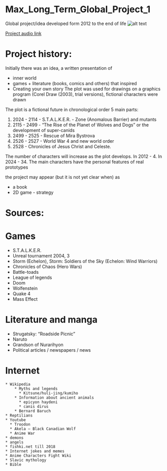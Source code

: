 # Max_Long_Term_Global_Project_1
Global project/idea developed form 2012 to the end of life
![alt text](http://e0.pxfuel.com/wallpapers/557/327/desktop-wallpaper-future-earth-future-civilization.jpg?raw=true)

[Project audio link](https://www.youtube.com/watch?v=nISlNMvmNro)


# Project history:
Initially there was an idea, a written presentation of
  * inner world
  * games + literature (books, comics and others) that inspired
  * Creating your own story
The plot was used for drawings on a graphics program (Corel Draw (2003), trial versions), fictional characters were drawn

The plot is a fictional future in chronological order
5 main parts:
 1) 2024 - 2114 - S.T.A.L.K.E.R. - Zone (Anomalous Barrier) and mutants
 2) 2115 - 2499 - “The Rise of the Planet of Wolves and Dogs” or the development of super-canids
 3) 2499 - 2525 - Rescue of Mira Bystrova
 4) 2526 - 2527 - World War 4 and new world order
 5) 2528 - Chronicles of Jesus Christ and Celeste.
    
The number of characters will increase as the plot develops.
In 2012 - 4.
In 2024 - 34.
The main characters have the personal features of real prototypes

the project may appear (but it is not yet clear when) as
 * a book
 * 2D game - strategy


# Sources:
# Games
* S.T.A.L.K.E.R.
* Unreal tournament 2004, 3
* Storm (Echelon), Storm: Soldiers of the Sky (Echelon: Wind Warriors)
* Chronicles of Chaos (Hero Wars)
* Battle-toads
* League of legends
* Doom
* Wolfenstein
* Quake 4
* Mass Effect
# Literature and manga
 * Strugatsky: “Roadside Picnic”
 * Naruto
 * Grandson of Nurarihyon
 * Political articles / newspapers / news
# Internet
    * Wikipedia
        * Myths and legends
          * Kitsune/huli-jing/kumiho
        * Information about ancient animals
          * epicyon haydeni
          * canis dirus
        * Bernard Baruch
    * Reptilians
    * Youtube
      * Troodon
      * Akela – Black Canadian Wolf
      * Anime War
    * demons 
    * angels
    * fishki.net till 2018
    * Internet jokes and memes
    * Anime Characters Fight Wiki
    * Slavic mythology
    * Bible
